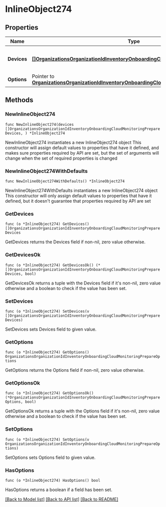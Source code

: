 # InlineObject274

## Properties

Name | Type | Description | Notes
------------ | ------------- | ------------- | -------------
**Devices** | [**[]OrganizationsOrganizationIdInventoryOnboardingCloudMonitoringPrepareDevices**](OrganizationsOrganizationIdInventoryOnboardingCloudMonitoringPrepareDevices.md) | A set of devices to import (or update) | 
**Options** | Pointer to [**OrganizationsOrganizationIdInventoryOnboardingCloudMonitoringPrepareOptions**](OrganizationsOrganizationIdInventoryOnboardingCloudMonitoringPrepareOptions.md) |  | [optional] 

## Methods

### NewInlineObject274

`func NewInlineObject274(devices []OrganizationsOrganizationIdInventoryOnboardingCloudMonitoringPrepareDevices, ) *InlineObject274`

NewInlineObject274 instantiates a new InlineObject274 object
This constructor will assign default values to properties that have it defined,
and makes sure properties required by API are set, but the set of arguments
will change when the set of required properties is changed

### NewInlineObject274WithDefaults

`func NewInlineObject274WithDefaults() *InlineObject274`

NewInlineObject274WithDefaults instantiates a new InlineObject274 object
This constructor will only assign default values to properties that have it defined,
but it doesn't guarantee that properties required by API are set

### GetDevices

`func (o *InlineObject274) GetDevices() []OrganizationsOrganizationIdInventoryOnboardingCloudMonitoringPrepareDevices`

GetDevices returns the Devices field if non-nil, zero value otherwise.

### GetDevicesOk

`func (o *InlineObject274) GetDevicesOk() (*[]OrganizationsOrganizationIdInventoryOnboardingCloudMonitoringPrepareDevices, bool)`

GetDevicesOk returns a tuple with the Devices field if it's non-nil, zero value otherwise
and a boolean to check if the value has been set.

### SetDevices

`func (o *InlineObject274) SetDevices(v []OrganizationsOrganizationIdInventoryOnboardingCloudMonitoringPrepareDevices)`

SetDevices sets Devices field to given value.


### GetOptions

`func (o *InlineObject274) GetOptions() OrganizationsOrganizationIdInventoryOnboardingCloudMonitoringPrepareOptions`

GetOptions returns the Options field if non-nil, zero value otherwise.

### GetOptionsOk

`func (o *InlineObject274) GetOptionsOk() (*OrganizationsOrganizationIdInventoryOnboardingCloudMonitoringPrepareOptions, bool)`

GetOptionsOk returns a tuple with the Options field if it's non-nil, zero value otherwise
and a boolean to check if the value has been set.

### SetOptions

`func (o *InlineObject274) SetOptions(v OrganizationsOrganizationIdInventoryOnboardingCloudMonitoringPrepareOptions)`

SetOptions sets Options field to given value.

### HasOptions

`func (o *InlineObject274) HasOptions() bool`

HasOptions returns a boolean if a field has been set.


[[Back to Model list]](../README.md#documentation-for-models) [[Back to API list]](../README.md#documentation-for-api-endpoints) [[Back to README]](../README.md)


